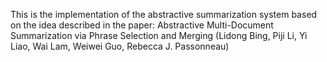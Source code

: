 This is the implementation of the abstractive summarization system based on the idea described in the paper: Abstractive Multi-Document Summarization via Phrase Selection and Merging (Lidong Bing, Piji Li, Yi Liao, Wai Lam, Weiwei Guo, Rebecca J. Passonneau)
